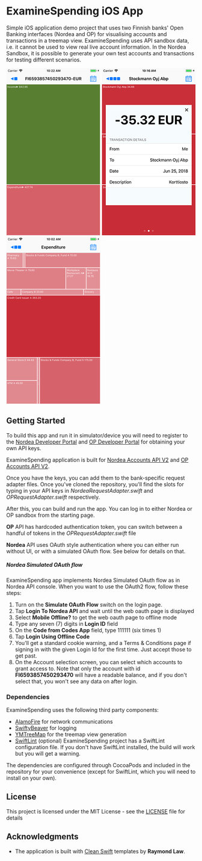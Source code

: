 # ExamineSpending iOS App

Simple iOS application demo project that uses two Finnish banks' Open Banking interfaces (Nordea and OP) for visualising  accounts and transactions in a treemap view. ExamineSpending uses API sandbox data, i.e. it cannot be used to view real live account information. In the Nordea Sandbox, it is possible to generate your own test accounts and transactions for testing different scenarios.

![Account](images/account_screenshot.png) ![Details](images/details_screenshot.png) ![Expenditure](images/expenditure_screenshot.png)

## Getting Started

To build this app and run it in simulator/device you will need to register to the [Nordea Developer Portal](https://developer.nordeaopenbanking.com/) and [OP Developer Portal](https://op-developer.fi/) for obtaining your own API keys. 

ExamineSpending application is built for [Nordea Accounts API V2](https://developer.nordeaopenbanking.com/app/accounts) and [OP Accounts API V2](https://op-developer.fi/docs/api/6mU2J4ZntSISWMiOmueYKG/Accounts-2.0). 

Once you have the keys, you can add them to the bank-specific request adapter files. Once you've cloned the repository, you'll find the slots for typing in your API keys in *NordeaRequestAdapter.swift* and *OPRequestAdapter.swift* respectively.

After this, you can build and run the app. You can log in to either Nordea or OP sandbox from the starting page.

**OP** API has hardcoded authentication token, you can switch between a handful of tokens in the *OPRequestAdapter.swift* file

**Nordea** API uses OAuth style authentication where you can either run without UI, or with a simulated OAuth flow. See below for details on that.

##### Nordea Simulated OAuth flow
ExamineSpending app implements Nordea Simulated OAuth flow as in Nordea API console. When you want to use the OAuth2 flow, follow these steps:
1. Turn on the **Simulate OAuth Flow** switch on the login page.
2. Tap **Login To Nordea API** and wait until the web oauth page is displayed
3. Select **Mobile Offline?** to get the web oauth page to offline mode
4. Type any seven (7) digits in **Login ID** field
5. On the **Code from Codes App** field, type 111111 (six times 1)
6. Tap **Login Using Offline Code**
7. You'll get a standard cookie warning, and a Terms & Conditions page if signing in with the given Login Id for the first time. Just accept those to get past.
8. On the Account selection screen, you can select which accounts to grant access to. Note that only the account with id **FI6593857450293470** will have a readable balance, and if you don't select that, you won't see any data on after login.

### Dependencies

ExamineSpending uses the following third party components:
* [AlamoFire](https://github.com/Alamofire/Alamofire) for network communications
* [SwiftyBeaver](https://github.com/SwiftyBeaver/SwiftyBeaver) for logging
* [YMTreeMap](https://github.com/yahoo/YMTreeMap) for the treemap view generation 
* [SwiftLint](https://github.com/realm/SwiftLint) (optional) ExamineSpending project has a SwiftLint configuration file. If you don't have SwiftLint installed, the build will work but you will get a warning.

The dependencies are configured through CocoaPods and included in the repository for your convenience (except for SwiftLint, which you will need to install on your own).

## License

This project is licensed under the MIT License - see the [LICENSE](LICENSE) file for details

## Acknowledgments

* The application is built with [Clean Swift](https://github.com/Clean-Swift) templates by **Raymond Law**.



